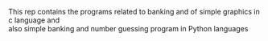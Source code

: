 This rep contains the programs related to banking and of simple graphics in c language and <br> also simple banking and number guessing program in Python languages

